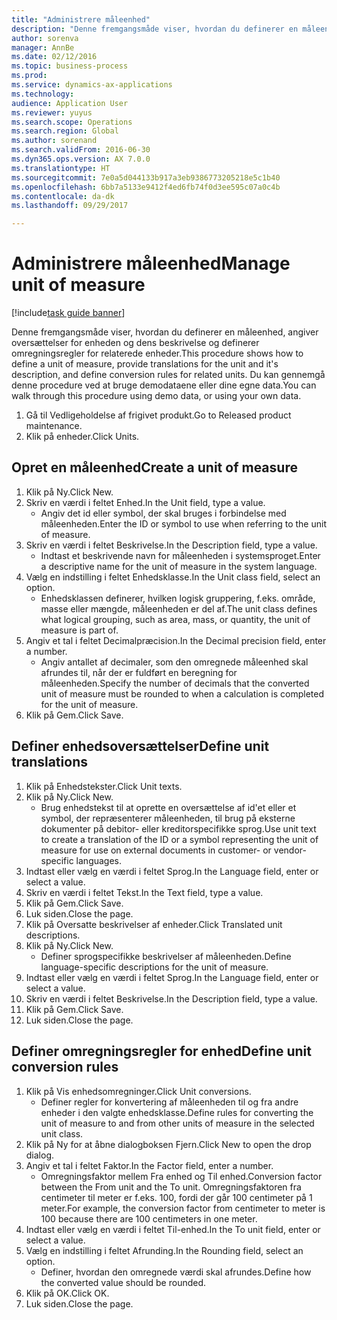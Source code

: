 ```yaml
--- 
title: "Administrere måleenhed"
description: "Denne fremgangsmåde viser, hvordan du definerer en måleenhed, angiver oversættelser for enheden og dens beskrivelse og definerer omregningsregler for relaterede enheder."
author: sorenva
manager: AnnBe
ms.date: 02/12/2016
ms.topic: business-process
ms.prod: 
ms.service: dynamics-ax-applications
ms.technology: 
audience: Application User
ms.reviewer: yuyus
ms.search.scope: Operations
ms.search.region: Global
ms.author: sorenand
ms.search.validFrom: 2016-06-30
ms.dyn365.ops.version: AX 7.0.0
ms.translationtype: HT
ms.sourcegitcommit: 7e0a5d044133b917a3eb9386773205218e5c1b40
ms.openlocfilehash: 6bb7a5133e9412f4ed6fb74f0d3ee595c07a0c4b
ms.contentlocale: da-dk
ms.lasthandoff: 09/29/2017

---
```

# <a name="manage-unit-of-measure"></a><span data-ttu-id="d8fdd-103">Administrere måleenhed</span><span class="sxs-lookup"><span data-stu-id="d8fdd-103">Manage unit of measure</span></span>

[!include[task guide banner](../../includes/task-guide-banner.md)]

<span data-ttu-id="d8fdd-104">Denne fremgangsmåde viser, hvordan du definerer en måleenhed, angiver oversættelser for enheden og dens beskrivelse og definerer omregningsregler for relaterede enheder.</span><span class="sxs-lookup"><span data-stu-id="d8fdd-104">This procedure shows how to define a unit of measure, provide translations for the unit and it's description, and define conversion rules for related units.</span></span> <span data-ttu-id="d8fdd-105">Du kan gennemgå denne procedure ved at bruge demodataene eller dine egne data.</span><span class="sxs-lookup"><span data-stu-id="d8fdd-105">You can walk through this procedure using demo data, or using your own data.</span></span>

1. <span data-ttu-id="d8fdd-106">Gå til Vedligeholdelse af frigivet produkt.</span><span class="sxs-lookup"><span data-stu-id="d8fdd-106">Go to Released product maintenance.</span></span>
2. <span data-ttu-id="d8fdd-107">Klik på enheder.</span><span class="sxs-lookup"><span data-stu-id="d8fdd-107">Click Units.</span></span>

## <a name="create-a-unit-of-measure"></a><span data-ttu-id="d8fdd-108">Opret en måleenhed</span><span class="sxs-lookup"><span data-stu-id="d8fdd-108">Create a unit of measure</span></span>
1. <span data-ttu-id="d8fdd-109">Klik på Ny.</span><span class="sxs-lookup"><span data-stu-id="d8fdd-109">Click New.</span></span>
2. <span data-ttu-id="d8fdd-110">Skriv en værdi i feltet Enhed.</span><span class="sxs-lookup"><span data-stu-id="d8fdd-110">In the Unit field, type a value.</span></span>
    * <span data-ttu-id="d8fdd-111">Angiv det id eller symbol, der skal bruges i forbindelse med måleenheden.</span><span class="sxs-lookup"><span data-stu-id="d8fdd-111">Enter the ID or symbol to use when referring to the unit of measure.</span></span>  
3. <span data-ttu-id="d8fdd-112">Skriv en værdi i feltet Beskrivelse.</span><span class="sxs-lookup"><span data-stu-id="d8fdd-112">In the Description field, type a value.</span></span>
    * <span data-ttu-id="d8fdd-113">Indtast et beskrivende navn for måleenheden i systemsproget.</span><span class="sxs-lookup"><span data-stu-id="d8fdd-113">Enter a descriptive name for the unit of measure in the system language.</span></span>  
4. <span data-ttu-id="d8fdd-114">Vælg en indstilling i feltet Enhedsklasse.</span><span class="sxs-lookup"><span data-stu-id="d8fdd-114">In the Unit class field, select an option.</span></span>
    * <span data-ttu-id="d8fdd-115">Enhedsklassen definerer, hvilken logisk gruppering, f.eks. område, masse eller mængde, måleenheden er del af.</span><span class="sxs-lookup"><span data-stu-id="d8fdd-115">The unit class defines what logical grouping, such as area, mass, or quantity, the unit of measure is part of.</span></span>  
5. <span data-ttu-id="d8fdd-116">Angiv et tal i feltet Decimalpræcision.</span><span class="sxs-lookup"><span data-stu-id="d8fdd-116">In the Decimal precision field, enter a number.</span></span>
    * <span data-ttu-id="d8fdd-117">Angiv antallet af decimaler, som den omregnede måleenhed skal afrundes til, når der er fuldført en beregning for måleenheden.</span><span class="sxs-lookup"><span data-stu-id="d8fdd-117">Specify the number of decimals that the converted unit of measure must be rounded to when a calculation is completed for the unit of measure.</span></span>  
6. <span data-ttu-id="d8fdd-118">Klik på Gem.</span><span class="sxs-lookup"><span data-stu-id="d8fdd-118">Click Save.</span></span>

## <a name="define-unit-translations"></a><span data-ttu-id="d8fdd-119">Definer enhedsoversættelser</span><span class="sxs-lookup"><span data-stu-id="d8fdd-119">Define unit translations</span></span>
1. <span data-ttu-id="d8fdd-120">Klik på Enhedstekster.</span><span class="sxs-lookup"><span data-stu-id="d8fdd-120">Click Unit texts.</span></span>
2. <span data-ttu-id="d8fdd-121">Klik på Ny.</span><span class="sxs-lookup"><span data-stu-id="d8fdd-121">Click New.</span></span>
    * <span data-ttu-id="d8fdd-122">Brug enhedstekst til at oprette en oversættelse af id'et eller et symbol, der repræsenterer måleenheden, til brug på eksterne dokumenter på debitor- eller kreditorspecifikke sprog.</span><span class="sxs-lookup"><span data-stu-id="d8fdd-122">Use unit text to create a translation of the ID or a symbol representing the unit of measure for use on external documents in customer- or vendor-specific languages.</span></span>  
3. <span data-ttu-id="d8fdd-123">Indtast eller vælg en værdi i feltet Sprog.</span><span class="sxs-lookup"><span data-stu-id="d8fdd-123">In the Language field, enter or select a value.</span></span>
4. <span data-ttu-id="d8fdd-124">Skriv en værdi i feltet Tekst.</span><span class="sxs-lookup"><span data-stu-id="d8fdd-124">In the Text field, type a value.</span></span>
5. <span data-ttu-id="d8fdd-125">Klik på Gem.</span><span class="sxs-lookup"><span data-stu-id="d8fdd-125">Click Save.</span></span>
6. <span data-ttu-id="d8fdd-126">Luk siden.</span><span class="sxs-lookup"><span data-stu-id="d8fdd-126">Close the page.</span></span>
7. <span data-ttu-id="d8fdd-127">Klik på Oversatte beskrivelser af enheder.</span><span class="sxs-lookup"><span data-stu-id="d8fdd-127">Click Translated unit descriptions.</span></span>
8. <span data-ttu-id="d8fdd-128">Klik på Ny.</span><span class="sxs-lookup"><span data-stu-id="d8fdd-128">Click New.</span></span>
    * <span data-ttu-id="d8fdd-129">Definer sprogspecifikke beskrivelser af måleenheden.</span><span class="sxs-lookup"><span data-stu-id="d8fdd-129">Define language-specific descriptions for the unit of measure.</span></span>  
9. <span data-ttu-id="d8fdd-130">Indtast eller vælg en værdi i feltet Sprog.</span><span class="sxs-lookup"><span data-stu-id="d8fdd-130">In the Language field, enter or select a value.</span></span>
10. <span data-ttu-id="d8fdd-131">Skriv en værdi i feltet Beskrivelse.</span><span class="sxs-lookup"><span data-stu-id="d8fdd-131">In the Description field, type a value.</span></span>
11. <span data-ttu-id="d8fdd-132">Klik på Gem.</span><span class="sxs-lookup"><span data-stu-id="d8fdd-132">Click Save.</span></span>
12. <span data-ttu-id="d8fdd-133">Luk siden.</span><span class="sxs-lookup"><span data-stu-id="d8fdd-133">Close the page.</span></span>

## <a name="define-unit-conversion-rules"></a><span data-ttu-id="d8fdd-134">Definer omregningsregler for enhed</span><span class="sxs-lookup"><span data-stu-id="d8fdd-134">Define unit conversion rules</span></span>
1. <span data-ttu-id="d8fdd-135">Klik på Vis enhedsomregninger.</span><span class="sxs-lookup"><span data-stu-id="d8fdd-135">Click Unit conversions.</span></span>
    * <span data-ttu-id="d8fdd-136">Definer regler for konvertering af måleenheden til og fra andre enheder i den valgte enhedsklasse.</span><span class="sxs-lookup"><span data-stu-id="d8fdd-136">Define rules for converting the unit of measure to and from other units of measure in the selected unit class.</span></span>  
2. <span data-ttu-id="d8fdd-137">Klik på Ny for at åbne dialogboksen Fjern.</span><span class="sxs-lookup"><span data-stu-id="d8fdd-137">Click New to open the drop dialog.</span></span>
3. <span data-ttu-id="d8fdd-138">Angiv et tal i feltet Faktor.</span><span class="sxs-lookup"><span data-stu-id="d8fdd-138">In the Factor field, enter a number.</span></span>
    * <span data-ttu-id="d8fdd-139">Omregningsfaktor mellem Fra enhed og Til enhed.</span><span class="sxs-lookup"><span data-stu-id="d8fdd-139">Conversion factor between the From unit and the To unit.</span></span> <span data-ttu-id="d8fdd-140">Omregningsfaktoren fra centimeter til meter er f.eks. 100, fordi der går 100 centimeter på 1 meter.</span><span class="sxs-lookup"><span data-stu-id="d8fdd-140">For example, the conversion factor from centimeter to meter is 100 because there are 100 centimeters in one meter.</span></span>  
4. <span data-ttu-id="d8fdd-141">Indtast eller vælg en værdi i feltet Til-enhed.</span><span class="sxs-lookup"><span data-stu-id="d8fdd-141">In the To unit field, enter or select a value.</span></span>
5. <span data-ttu-id="d8fdd-142">Vælg en indstilling i feltet Afrunding.</span><span class="sxs-lookup"><span data-stu-id="d8fdd-142">In the Rounding field, select an option.</span></span>
    * <span data-ttu-id="d8fdd-143">Definer, hvordan den omregnede værdi skal afrundes.</span><span class="sxs-lookup"><span data-stu-id="d8fdd-143">Define how the converted value should be rounded.</span></span>  
6. <span data-ttu-id="d8fdd-144">Klik på OK.</span><span class="sxs-lookup"><span data-stu-id="d8fdd-144">Click OK.</span></span>
7. <span data-ttu-id="d8fdd-145">Luk siden.</span><span class="sxs-lookup"><span data-stu-id="d8fdd-145">Close the page.</span></span>


